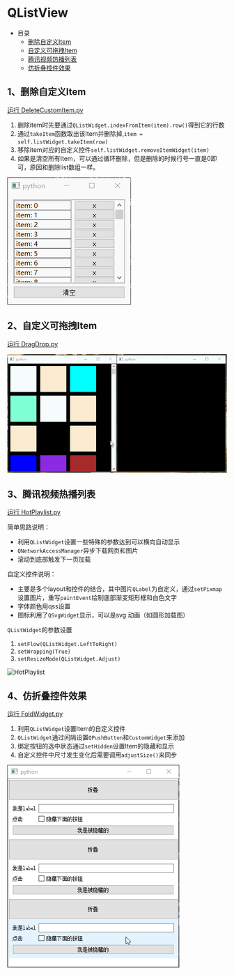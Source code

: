 # QListView

- 目录
  - [删除自定义Item](#1删除自定义Item)
  - [自定义可拖拽Item](#2自定义可拖拽Item)
  - [腾讯视频热播列表](#3腾讯视频热播列表)
  - [仿折叠控件效果](#4仿折叠控件效果)

## 1、删除自定义Item
[运行 DeleteCustomItem.py](DeleteCustomItem.py)

1. 删除item时先要通过`QListWidget.indexFromItem(item).row()`得到它的行数
2. 通过`takeItem`函数取出该Item并删除掉,`item = self.listWidget.takeItem(row)`
3. 移除item对应的自定义控件`self.listWidget.removeItemWidget(item)`
4. 如果是清空所有Item，可以通过循环删除，但是删除的时候行号一直是0即可，原因和删除list数组一样。

![CustomWidgetItem](ScreenShot/DeleteCustomItem.gif)

## 2、自定义可拖拽Item
[运行 DragDrop.py](DragDrop.py)

![CustomWidgetSortItem](ScreenShot/DragDrop.gif)

## 3、腾讯视频热播列表
[运行 HotPlaylist.py](HotPlaylist.py)

简单思路说明：

 - 利用`QListWidget`设置一些特殊的参数达到可以横向自动显示
 - `QNetworkAccessManager`异步下载网页和图片
 - 滚动到底部触发下一页加载

自定义控件说明：

 - 主要是多个layout和控件的结合，其中图片`QLabel`为自定义，通过`setPixmap`设置图片，重写`paintEvent`绘制底部渐变矩形框和白色文字
 - 字体颜色用qss设置
 - 图标利用了`QSvgWidget`显示，可以是svg 动画（如圆形加载图）

`QListWidget`的参数设置

1. `setFlow(QListWidget.LeftToRight)`
2. `setWrapping(True)`
3. `setResizeMode(QListWidget.Adjust)`

![HotPlaylist](ScreenShot/HotPlaylist.gif)

## 4、仿折叠控件效果
[运行 FoldWidget.py](FoldWidget.py)

1. 利用`QListWidget`设置Item的自定义控件
2. `QListWidget`通过间隔设置`QPushButton`和`CustomWidget`来添加
3. 绑定按钮的选中状态通过`setHidden`设置Item的隐藏和显示
4. 自定义控件中尺寸发生变化后需要调用`adjustSize()`来同步

![FoldWidget](ScreenShot/FoldWidget.gif)